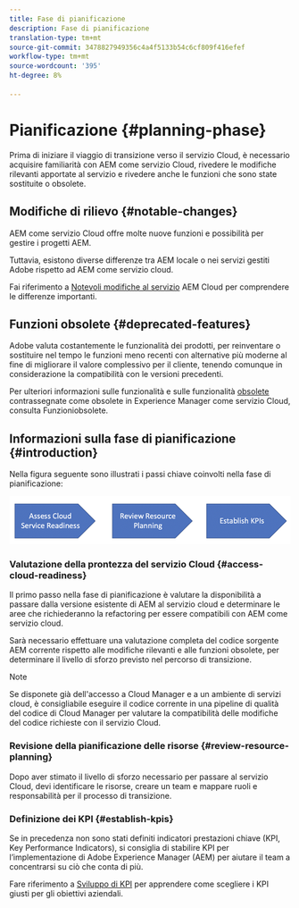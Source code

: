 ```yaml
---
title: Fase di pianificazione
description: Fase di pianificazione
translation-type: tm+mt
source-git-commit: 3478827949356c4a4f5133b54c6cf809f416efef
workflow-type: tm+mt
source-wordcount: '395'
ht-degree: 8%

---
```



# Pianificazione {#planning-phase}

Prima di iniziare il viaggio di transizione verso il servizio Cloud, è necessario acquisire familiarità con AEM come servizio Cloud, rivedere le modifiche rilevanti apportate al servizio e rivedere anche le funzioni che sono state sostituite o obsolete.

## Modifiche di rilievo {#notable-changes}

AEM come servizio Cloud offre molte nuove funzioni e possibilità per gestire i progetti AEM.

Tuttavia, esistono diverse differenze tra AEM locale o nei servizi gestiti Adobe rispetto ad AEM come servizio cloud.

Fai riferimento a [Notevoli modifiche al servizio](https://docs.adobe.com/content/help/en/experience-manager-cloud-service/release-notes/aem-cloud-changes.html) AEM Cloud per comprendere le differenze importanti.

## Funzioni obsolete {#deprecated-features}

Adobe valuta costantemente le funzionalità dei prodotti, per reinventare o sostituire nel tempo le funzioni meno recenti con alternative più moderne al fine di migliorare il valore complessivo per il cliente, tenendo comunque in considerazione la compatibilità con le versioni precedenti.

Per ulteriori informazioni sulle funzionalità e sulle funzionalità [obsolete](https://docs.adobe.com/content/help/en/experience-manager-cloud-service/release-notes/deprecated-removed-features.html#deprecated-features) contrassegnate come obsolete in Experience Manager come servizio Cloud, consulta Funzioniobsolete.

## Informazioni sulla fase di pianificazione {#introduction}

Nella figura seguente sono illustrati i passi chiave coinvolti nella fase di pianificazione:

![image](/help/move-to-cloud-service/assets/planning-phaseimg1.png)

### Valutazione della prontezza del servizio Cloud {#access-cloud-readiness}

Il primo passo nella fase di pianificazione è valutare la disponibilità a passare dalla versione esistente di AEM al servizio cloud e determinare le aree che richiederanno la refactoring per essere compatibili con AEM come servizio cloud.

Sarà necessario effettuare una valutazione completa del codice sorgente AEM corrente rispetto alle modifiche rilevanti e alle funzioni obsolete, per determinare il livello di sforzo previsto nel percorso di transizione.

>[!NOTE]
>Se disponete già dell&#39;accesso a Cloud Manager e a un ambiente di servizi cloud, è consigliabile eseguire il codice corrente in una pipeline di qualità del codice di Cloud Manager per valutare la compatibilità delle modifiche del codice richieste con il servizio Cloud.

### Revisione della pianificazione delle risorse {#review-resource-planning}

Dopo aver stimato il livello di sforzo necessario per passare al servizio Cloud, devi identificare le risorse, creare un team e mappare ruoli e responsabilità per il processo di transizione.

### Definizione dei KPI {#establish-kpis}

Se in precedenza non sono stati definiti indicatori prestazioni chiave (KPI, Key Performance Indicators), si consiglia di stabilire KPI per l’implementazione di Adobe Experience Manager (AEM) per aiutare il team a concentrarsi su ciò che conta di più.

Fare riferimento a [Sviluppo di KPI](https://guided.adobe.com/welcome/aem/part6.html) per apprendere come scegliere i KPI giusti per gli obiettivi aziendali.


